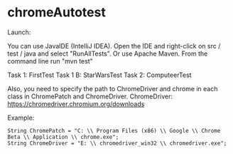 # chromeAutotest

Launch:

You can use JavaIDE (IntelliJ IDEA). Open the IDE and right-click on src / test / java and select
"RunAllTests".
Or use Apache Maven.
From the command line run "mvn test"

Task 1: FirstTest
Task 1 B: StarWarsTest
Task 2: ComputeerTest

Also, you need to specify the path to ChromeDriver and chrome in each class in ChromePatch and ChromeDriver.
ChromeDriver: https://chromedriver.chromium.org/downloads

Example:

    String ChromePatch = "C: \\ Program Files (x86) \\ Google \\ Chrome Beta \\ Application \\ chrome.exe";
    String ChromeDriver = "E: \\ chromedriver_win32 \\ chromedriver.exe";

